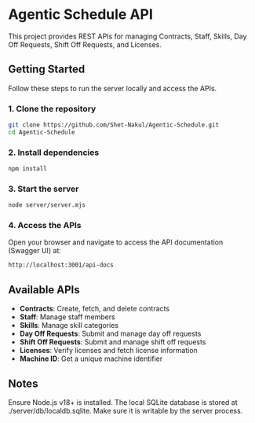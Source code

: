 # Agentic Schedule API

This project provides REST APIs for managing Contracts, Staff, Skills, Day Off Requests, Shift Off Requests, and Licenses.

## Getting Started

Follow these steps to run the server locally and access the APIs.

### 1. Clone the repository

```bash
git clone https://github.com/Shet-Nakul/Agentic-Schedule.git
cd Agentic-Schedule
```

### 2. Install dependencies

```bash
npm install
```

### 3. Start the server

```bash
node server/server.mjs
```

### 4. Access the APIs

Open your browser and navigate to access the API documentation (Swagger UI) at:
```bash
http://localhost:3001/api-docs
```

## Available APIs

- **Contracts**: Create, fetch, and delete contracts
- **Staff**: Manage staff members
- **Skills**: Manage skill categories
- **Day Off Requests**: Submit and manage day off requests
- **Shift Off Requests**: Submit and manage shift off requests
- **Licenses**: Verify licenses and fetch license information
- **Machine ID**: Get a unique machine identifier

## Notes

Ensure Node.js v18+ is installed.
The local SQLite database is stored at ./server/db/localdb.sqlite. Make sure it is writable by the server process.